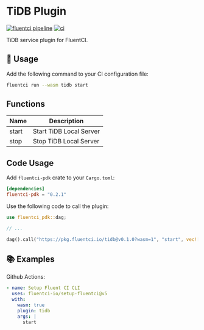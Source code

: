# TiDB Plugin

[![fluentci pipeline](https://shield.fluentci.io/x/tidb)](https://pkg.fluentci.io/tidb)
[![ci](https://github.com/fluentci-io/services/actions/workflows/tidb.yml/badge.svg)](https://github.com/fluentci-io/services/actions/workflows/tidb.yml)

TiDB service plugin for FluentCI.

## 🚀 Usage

Add the following command to your CI configuration file:

```bash
fluentci run --wasm tidb start
```

## Functions

| Name   | Description                                 |
| ------ | --------------------------------------------|
| start  | Start TiDB Local Server                       |
| stop   | Stop TiDB Local Server                        |

## Code Usage

Add `fluentci-pdk` crate to your `Cargo.toml`:

```toml
[dependencies]
fluentci-pdk = "0.2.1"
```

Use the following code to call the plugin:

```rust
use fluentci_pdk::dag;

// ...

dag().call("https://pkg.fluentci.io/tidb@v0.1.0?wasm=1", "start", vec![])?;
```

## 📚 Examples

Github Actions:

```yaml
- name: Setup Fluent CI CLI
  uses: fluentci-io/setup-fluentci@v5
  with:
    wasm: true
    plugin: tidb
    args: |
      start
```
